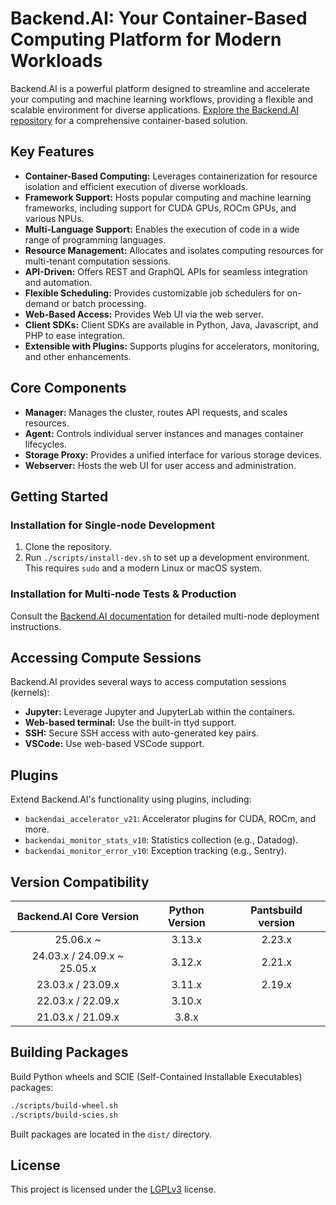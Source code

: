 # Backend.AI: Your Container-Based Computing Platform for Modern Workloads

Backend.AI is a powerful platform designed to streamline and accelerate your computing and machine learning workflows, providing a flexible and scalable environment for diverse applications. [Explore the Backend.AI repository](https://github.com/lablup/backend.ai) for a comprehensive container-based solution.

## Key Features

*   **Container-Based Computing:** Leverages containerization for resource isolation and efficient execution of diverse workloads.
*   **Framework Support:** Hosts popular computing and machine learning frameworks, including support for CUDA GPUs, ROCm GPUs, and various NPUs.
*   **Multi-Language Support:** Enables the execution of code in a wide range of programming languages.
*   **Resource Management:** Allocates and isolates computing resources for multi-tenant computation sessions.
*   **API-Driven:** Offers REST and GraphQL APIs for seamless integration and automation.
*   **Flexible Scheduling:** Provides customizable job schedulers for on-demand or batch processing.
*   **Web-Based Access:** Provides Web UI via the web server.
*   **Client SDKs:** Client SDKs are available in Python, Java, Javascript, and PHP to ease integration.
*   **Extensible with Plugins:** Supports plugins for accelerators, monitoring, and other enhancements.

## Core Components

*   **Manager:** Manages the cluster, routes API requests, and scales resources.
*   **Agent:** Controls individual server instances and manages container lifecycles.
*   **Storage Proxy:** Provides a unified interface for various storage devices.
*   **Webserver:** Hosts the web UI for user access and administration.

## Getting Started

### Installation for Single-node Development

1.  Clone the repository.
2.  Run `./scripts/install-dev.sh` to set up a development environment. This requires `sudo` and a modern Linux or macOS system.

### Installation for Multi-node Tests &amp; Production

Consult the [Backend.AI documentation](http://docs.backend.ai) for detailed multi-node deployment instructions.

## Accessing Compute Sessions

Backend.AI provides several ways to access computation sessions (kernels):

*   **Jupyter:** Leverage Jupyter and JupyterLab within the containers.
*   **Web-based terminal:** Use the built-in ttyd support.
*   **SSH:** Secure SSH access with auto-generated key pairs.
*   **VSCode:** Use web-based VSCode support.

## Plugins

Extend Backend.AI's functionality using plugins, including:

*   `backendai_accelerator_v21`: Accelerator plugins for CUDA, ROCm, and more.
*   `backendai_monitor_stats_v10`: Statistics collection (e.g., Datadog).
*   `backendai_monitor_error_v10`: Exception tracking (e.g., Sentry).

## Version Compatibility

| Backend.AI Core Version | Python Version | Pantsbuild version |
|:-----------------------:|:--------------:|:------------------:|
| 25.06.x ~               | 3.13.x         | 2.23.x             |
| 24.03.x / 24.09.x ~ 25.05.x      | 3.12.x         | 2.21.x    |
| 23.03.x / 23.09.x       | 3.11.x         | 2.19.x             |
| 22.03.x / 22.09.x       | 3.10.x         |                    |
| 21.03.x / 21.09.x       | 3.8.x          |                    |

## Building Packages

Build Python wheels and SCIE (Self-Contained Installable Executables) packages:

```bash
./scripts/build-wheel.sh
./scripts/build-scies.sh
```

Built packages are located in the `dist/` directory.

## License

This project is licensed under the [LGPLv3](https://github.com/lablup/backend.ai/blob/main/LICENSE) license.